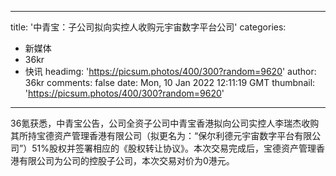 
---
title: '中青宝：子公司拟向实控人收购元宇宙数字平台公司'
categories: 
 - 新媒体
 - 36kr
 - 快讯
headimg: 'https://picsum.photos/400/300?random=9620'
author: 36kr
comments: false
date: Mon, 10 Jan 2022 12:11:19 GMT
thumbnail: 'https://picsum.photos/400/300?random=9620'
---

<div>   
36氪获悉，中青宝公告，公司全资子公司中青宝香港拟向公司实控人李瑞杰收购其所持宝德资产管理香港有限公司（拟更名为：“保尔利德元宇宙数字平台有限公司”）51%股权并签署相应的《股权转让协议》。本次交易完成后，宝德资产管理香港有限公司为公司的控股子公司，本次交易对价为0港元。  
</div>
            